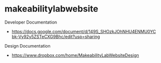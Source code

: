 # makeabilitylabwebsite
Developer Documentation
- https://docs.google.com/document/d/149S_SHOzkJOhNHU4ENMU0YCbk-Vy92y5ZSTeCXG9Bhc/edit?usp=sharing

Design Documentation
- https://www.dropbox.com/home/MakeabilityLabWebsiteDesign


